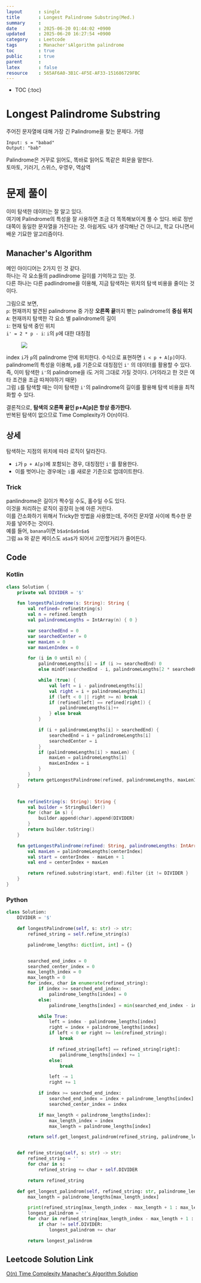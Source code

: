 ```yaml
---
layout      : single
title       : Longest Palindrome Substring(Med.)
summary     : 
date        : 2025-06-20 01:44:02 +0900
updated     : 2025-06-20 16:27:54 +0900
category    : Leetcode
tags        : Manacher'sAlgorithm palindrome
toc         : true
public      : true
parent      : 
latex       : false
resource    : 565AF6A0-3B1C-4F5E-AF33-151686729FBC
---
```

* TOC
{:toc}


# Longest Palindrome Substring
주어진 문자열에 대해 가장 긴 Palindrome을 찾는 문제다.
가령

```
Input: s = "babad"
Output: "bab"
```

Palindrome은 거꾸로 읽어도, 똑바로 읽어도 똑같은 회문을 말한다.  
토마토, 기러기, 스위스, 우영우, 역삼역  


# 문제 풀이
이미 탐색한 데이터는 잘 알고 있다.  
여기에 Palindrome의 특성을 잘 사용하면 조금 더 똑똑해보이게 풀 수 있다. 바로 정반대쪽이 동일한 문자열을 가진다는 것.
아쉽게도 내가 생각해난 건 아니고, 학교 다니면서 배운 기묘한 알고리즘이다.

## Manacher's Algorithm  
메인 아이디어는 2가지 인 것 같다.  
하나는 각 요소들의 padlindrome 길이를 기억하고 있는 것.  
다른 하나는 다른 padlindrome을 이용해, 지금 탐색하는 위치의 탐색 비용을 줄이는 것이다.

그림으로 보면,  
`p`: 현재까지 발견된 palindrome 중 가장 **오른쪽 끝**까지 뻗는 palindrome의 **중심 위치**   
`A`: 현재까지 탐색한 각 요소 별 palindrome의 길이  
`i`: 현재 탐색 중인 위치   
`i' = 2 * p - i`: `i`의 `p`에 대한 대칭점  

<figure>
 <img src="/assets/images/LongestPalindromeSubstring/manacher's_algorithm.png">  
</figure>  

index `i`가 `p`의 palindrome 안에 위치한다. 수식으로 표현하면 `i < p + A[p]`이다.  
palindrome의 특성을 이용해, `p`를 기준으로 대칭점인 `i'` 의 데이터를 활용할 수 있다.  
즉, 이미 탐색한 `i'`의 palindrome을 i도 거의 그대로 가질 것이다. (거의라고 한 것은 여타 조건을 조금 따져야하기 때문)  
그럼 `i`를 탐색할 때는 이미 탐색한 `i'`의 palindrome의 길이를 활용해 탐색 비용을 최적화할 수 있다.  

결론적으로, **탐색의 오른쪽 끝인 p+A[p]은 항상 증가한다.**  
반복된 탐색이 없으므로 Time Complexity가 O(n)이다.  

## 상세
탐색하는 지점의 위치에 따라 로직이 달라진다.  
- `i`가 `p + A[p]`에 포함되는 경우, 대칭점인 `i'`를 활용한다.
- 이를 벗어나는 경우에는 `i`를 새로운 기준으로 업데이트한다.  


### Trick
panlindrome은 길이가 짝수일 수도, 홀수일 수도 있다.  
이것을 처리하는 로직이 굉장히 눈에 아른 거린다.  
이를 간소화하기 위해서 Tricky한 방법을 사용했는데, 주어진 문자열 사이에 특수한 문자를 넣어주는 것이다.  
예를 들어, `banana`이면 `b$a$n$a$n$a$`  
그럼 `aa` 와 같은 케이스도 `a$a$`가 되어서 고민할거리가 줄어든다.  


## Code
### Kotlin
```kotlin
class Solution {
    private val DIVIDER = '$'

    fun longestPalindrome(s: String): String {
        val refined= refineString(s)
        val n = refined.length
        val palindromeLengths = IntArray(n) { 0 }

        var searchedEnd = 0
        var searchedCenter = 0
        var maxLen = 0
        var maxLenIndex = 0

        for (i in 0 until n) {
            palindromeLengths[i] = if (i >= searchedEnd) 0
            else minOf(searchedEnd - i, palindromeLengths[2 * searchedCenter - i])

            while (true) {
                val left = i - palindromeLengths[i]
                val right = i + palindromeLengths[i]
                if (left < 0 || right >= n) break
                if (refined[left] == refined[right]) {
                    palindromeLengths[i]++
                } else break
            }

            if (i + palindromeLengths[i] > searchedEnd) {
                searchedEnd = i + palindromeLengths[i]
                searchedCenter = i
            }
            if (palindromeLengths[i] > maxLen) {
                maxLen = palindromeLengths[i]
                maxLenIndex = i
            }
        }
        return getLongestPalindrome(refined, palindromeLengths, maxLenIndex)
    }


    fun refineString(s: String): String {
        val builder = StringBuilder()
        for (char in s) {
            builder.append(char).append(DIVIDER)
        }
        return builder.toString()
    }

    fun getLongestPalindrome(refined: String, palindromeLengths: IntArray, centerIndex: Int): String {
        val maxLen = palindromeLengths[centerIndex]
        val start = centerIndex - maxLen + 1
        val end = centerIndex + maxLen

        return refined.substring(start, end).filter {it != DIVIDER }
    }
}
```
### Python
```python
class Solution:
    DIVIDER = '$'

    def longestPalindrome(self, s: str) -> str:
        refined_string = self.refine_string(s)

        palindrome_lengths: dict[int, int] = {}


        searched_end_index = 0
        searched_center_index = 0
        max_length_index = 0
        max_length = 0
        for index, char in enumerate(refined_string):
            if index >= searched_end_index:
                palindrome_lengths[index] = 0
            else:
                palindrome_lengths[index] = min(searched_end_index - index, palindrome_lengths.get(2*searched_center_index-index, 0))

            while True:
                left = index - palindrome_lengths[index]
                right = index + palindrome_lengths[index]
                if left < 0 or right >= len(refined_string):
                    break

                if refined_string[left] == refined_string[right]:
                    palindrome_lengths[index] += 1
                else:
                    break

                left -= 1
                right += 1

            if index >= searched_end_index:
                searched_end_index = index + palindrome_lengths[index]
                searched_center_index = index

            if max_length < palindrome_lengths[index]:
                max_length_index = index
                max_length = palindrome_lengths[index]

        return self.get_longest_palindrom(refined_string, palindrome_lengths,  max_length_index)


    def refine_string(self, s: str) -> str:
        refined_string = ''
        for char in s:
            refined_string += char + self.DIVIDER

        return refined_string

    def get_longest_palindrom(self, refined_string: str, palindrome_lengths:list[int], max_length_index: int) -> str:
        max_length = palindrome_lengths[max_length_index]

        print(refined_string[max_length_index - max_length + 1 : max_length_index + max_length])
        longest_palindrom = ''
        for char in refined_string[max_length_index - max_length + 1 : max_length_index + max_length]:
            if char != self.DIVIDER:
                longest_palindrom += char

        return longest_palindrom
```

## Leetcode Solution Link
[O(n) Time Complexity Manacher's Algorithm Solution](https://leetcode.com/problems/longest-palindromic-substring/solutions/6863162/on-time-complexity-manachers-algorithm-s-8rgm)

